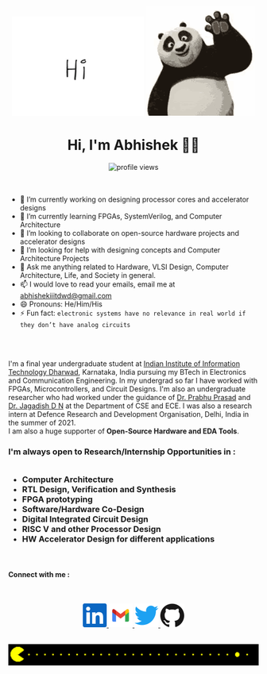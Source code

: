 <div align = "center"> <img src = "media/hi.webp"> <img src = "media/panda.gif"></div>
<h1> <div align = "center"> Hi, I'm Abhishek 👋🏾 </div> </h1>
<div align = "center"> <img alt = "profile views" src="https://komarev.com/ghpvc/?username=heyshakya"> </div> <br>

<br>

- 🔭 I’m currently working on designing processor cores and accelerator designs
- 🌱 I’m currently learning FPGAs, SystemVerilog, and Computer Architecture
- 👯 I’m looking to collaborate on open-source hardware projects and accelerator designs
- 🤔 I’m looking for help with designing concepts and Computer Architecture Projects
- 💬 Ask me anything related to Hardware, VLSI Design, Computer Architecture, Life, and Society in general.
- 📫 I would love to read your emails, email me at abhishekiiitdwd@gmail.com
- 😄 Pronouns: He/Him/His
- ⚡ Fun fact: ```electronic systems have no relevance in real world if they don’t have analog circuits```

<br>
<br>

I'm a final year undergraduate student at [Indian Institute of Information Technology Dharwad](https://iiitdwd.ac.in/), Karnataka, India pursuing my BTech in Electronics and Communication Engineering. In my undergrad so far I have worked with FPGAs, Microcontrollers, and Circuit Designs. I'm also an undergraduate researcher who had worked under the guidance of [Dr. Prabhu Prasad](https://prabhuprasadbm.github.io/) and [Dr. Jagadish D N](https://iiitdwd.ac.in/Dr.Jagadish.php) at the Department of CSE and ECE. I was also a research intern at Defence Research and Development Organisation, Delhi, India in the summer of 2021. <br>
I am also a huge supporter of **Open-Source Hardware and EDA Tools**. <br>

<h3>I'm always open to Research/Internship Opportunities in : 
  <br>
  <br>
    <ul>
      <li> Computer Architecture </li>
      <li> RTL Design, Verification and Synthesis </li>
      <li> FPGA prototyping </li>
      <li> Software/Hardware Co-Design </li>
      <li> Digital Integrated Circuit Design </li>
      <li> RISC V and other Processor Design </li>
      <li> HW Accelerator Design for different applications </li>
    </ul>
</h3> <br>


<p align="center">
<h4> Connect with me : </h4>
</p>
<br>

<p align="center">

  <a href="https://www.linkedin.com/in/heyshakya/" >
    <img alt="Abhishek's LinkedIn" title="LinkedIn" height="48" width="48" src="media/linkedin.svg">
  </a>

   <a href="mailto:abhishekiiitdwd@gmail.com">
    <img alt="Abhishek's Gmail ID" title="Gmail" height="48" width="48" src="media/gmail.svg">
  </a>


  <a href="https://twitter.com/heyshakya" >
    <img alt="Abhishek's Twitter" title="Twitter" height="48" width="48" src="media/twitter.svg">
  </a>

   <a href="https://github.com/heyshakya">
    <img alt="Abhishek's GitHub" title="GitHub" height="48" width="48" src="media/github.svg">
  </a>

</p> 

<br>


<div align = "center"> <img src = "media/pac_man.gif"> </div> <br>









<!---
<p align="center">
<img src="https://github-readme-stats.vercel.app/api?username=heyshakya&show_icons=true&count_private=true&hide_border=true&theme=beufy">
<img src="https://github-readme-stats.vercel.app/api/top-langs/?username=heyshakya&theme=beufy&hide_border=true">
</p>
<br>
-->



<!---
### Latest blogs :
- [XYZ](Link)
- [ABC](Link)
-->






